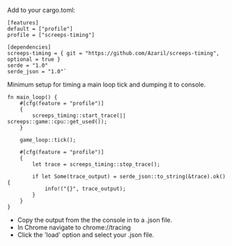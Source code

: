 Add to your cargo.toml:

~~~
[features]
default = ["profile"]
profile = ["screeps-timing"]

[dependencies]
screeps-timing = { git = "https://github.com/Azaril/screeps-timing", optional = true }
serde = "1.0"
serde_json = "1.0"`
~~~

Minimum setup for timing a main loop tick and dumping it to console.

~~~
fn main_loop() {
    #[cfg(feature = "profile")]
    {
        screeps_timing::start_trace(|| screeps::game::cpu::get_used());
    }
    
    game_loop::tick();

    #[cfg(feature = "profile")]
    {
        let trace = screeps_timing::stop_trace();

        if let Some(trace_output) = serde_json::to_string(&trace).ok() {
            info!("{}", trace_output);
        }
    }   
}
~~~

* Copy the output from the the console in to a .json file.
* In Chrome navigate to chrome://tracing
* Click the 'load' option and select your .json file.